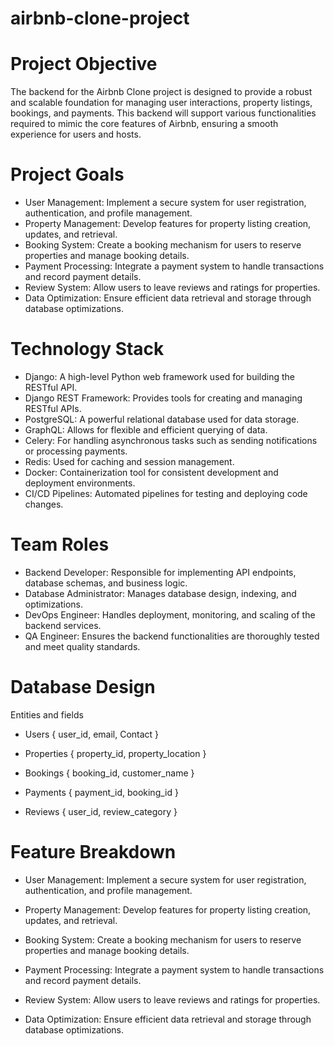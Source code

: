 # airbnb-clone-project

# Project Objective
The backend for the Airbnb Clone project is designed to provide a robust and scalable foundation for managing user interactions, property listings, bookings, and payments. This backend will support various functionalities required to mimic the core features of Airbnb, ensuring a smooth experience for users and hosts.


# Project Goals
- User Management: Implement a secure system for user registration, authentication, and profile management.
- Property Management: Develop features for property listing creation, updates, and retrieval.
- Booking System: Create a booking mechanism for users to reserve properties and manage booking details.
- Payment Processing: Integrate a payment system to handle transactions and record payment details.
- Review System: Allow users to leave reviews and ratings for properties.
- Data Optimization: Ensure efficient data retrieval and storage through database optimizations.


# Technology Stack
- Django: A high-level Python web framework used for building the RESTful API.
- Django REST Framework: Provides tools for creating and managing RESTful APIs.
- PostgreSQL: A powerful relational database used for data storage.
- GraphQL: Allows for flexible and efficient querying of data.
- Celery: For handling asynchronous tasks such as sending notifications or processing payments.
- Redis: Used for caching and session management.
- Docker: Containerization tool for consistent development and deployment environments.
- CI/CD Pipelines: Automated pipelines for testing and deploying code changes.


# Team Roles
- Backend Developer: Responsible for implementing API endpoints, database schemas, and business logic.
- Database Administrator: Manages database design, indexing, and optimizations.
- DevOps Engineer: Handles deployment, monitoring, and scaling of the backend services.
- QA Engineer: Ensures the backend functionalities are thoroughly tested and meet quality standards.


# Database Design 
Entities and fields
- Users { user_id, email, Contact }

- Properties { property_id, property_location }
  
- Bookings { booking_id, customer_name }
  
- Payments { payment_id,  booking_id }
  
- Reviews { user_id, review_category }

# Feature Breakdown
- User Management: Implement a secure system for user registration, authentication, and profile management.
  
- Property Management: Develop features for property listing creation, updates, and retrieval.
  
- Booking System: Create a booking mechanism for users to reserve properties and manage booking details.
  
- Payment Processing: Integrate a payment system to handle transactions and record payment details.
  
- Review System: Allow users to leave reviews and ratings for properties.
  
- Data Optimization: Ensure efficient data retrieval and storage through database optimizations.
